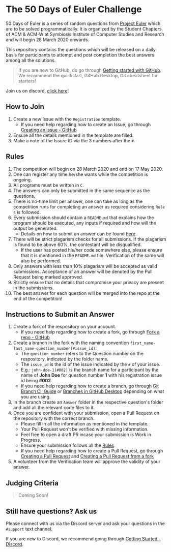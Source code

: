 # The 50 Days of Euler Challenge

50 Days of Euler is a series of random questions from [Project Euler](https://projecteuler.net/) which are to be solved programmatically. It is organized by the Student Chapters of ACM & ACM-W at Symbiosis Institute of Computer Studies and Research and will begin 28 March 2020 onwards.

This repository contains the questions which will be released on a daily basis for participants to attempt and post completion the best answers among all the solutions.

> If you are new to GitHub, do go through [Getting started with GitHub](https://help.github.com/en/github/getting-started-with-github). We recommend the quickstart, GitHub Desktop, Git cheatsheet for starters!

Join us on discord, [click here](https://discord.gg/PuQRAFr)!

## How to Join

1. Create a new Issue with the `Registration` template.
    - If you need help regarding how to create an Issue, go through [Creating an issue - GitHub](https://help.github.com/en/github/managing-your-work-on-github/creating-an-issue)
2. Ensure all the details mentioned in the template are filled.
3. Make a note of the Issure ID via the 3 numbers after the `#`.

## Rules

1. The competition will begin on 28 March 2020 and end on 17 May 2020.
2. One can register any time he/she wants while the competition is ongoing.
3. All programs must be written in `C`.
4. The answers can only be submitted in the same sequence as the questions.
5. There is no-time limit per answer, one can take as long as the competition runs for completing an answer as required considering `Rule 4` is followed.
6. Every submission should contain a `README.md` that explains how the program should be executed, any inputs if required and how will the output be generated.
    - Details on how to submit an answer can be found [here](#instructions-to-submit-an-answer).
7. There will be strict plagarism checks for all submissions. If the plagarism is found to be above 60%, the contestant will be disqualified. 
    - If the user has posted his/her code somewhere else, please ensure that it is mentioned in the `README.md` file. Verification of the same will also be performed.
8. Only answers with less than 10% plagarism will be accepted as valid submissions. Acceptance of an answer will be denoted by the Pull Request being marked approved.
9. Strictly ensure that no details that compromise your privacy are present in the submissions.
10. The best answer for each question will be merged into the repo at the end of the competition!

## Instructions to Submit an Answer

1. Create a fork of the respository on your account.
    - If you need help regarding how to create a fork, go through [Fork a repo - GitHub](https://help.github.com/en/github/getting-started-with-github/fork-a-repo)
2. Create a branch in the fork with the naming convention `first_name-last_name-question_number(#issue_id)`.
	- The `question_number` refers to the Question number on the respository, indicated by the folder name.
	- The `issue_id` is the id of the issue indicated by the `#` of your issue.
	- E.g.: `john-doe-1(#002)` is the branch name for a participant by the name of **John Doe** for question number **1** with his registration issue id being **#002**.
	- If you need help regarding how to create a branch, go through [Git Branch Cli Guide](https://www.atlassian.com/git/tutorials/using-branches) or [Branches in GitHub Desktop](https://help.github.com/en/desktop/contributing-to-projects/creating-a-branch-for-your-work) depending on what you are using.
3. In the branch create an `Answer` folder in the respective question's folder and add all the relevant code files to it.
4. Once you are confident with your submission, open a Pull Request on the repository with the correct branch.
	- Please fill in all the information as mentioned in the template.
	- Your Pull Request won't be verified with missing information.
	- Feel free to open a draft PR incase your submission is Work in Progress.
	- Ensure your submission follows all the [Rules](#rules).
	- If you need help regarding how to create a Pull Request, go through [Creating a Pull Request](https://help.github.com/en/github/collaborating-with-issues-and-pull-requests/creating-a-pull-request) and [Creating a Pull Request from a fork](https://help.github.com/en/github/collaborating-with-issues-and-pull-requests/creating-a-pull-request-from-a-fork)
5. A volunteer from the Verification team will approve the validity of your answer.

## Judging Criteria

> Coming Soon!

## Still have questions? Ask us
Please connect with us via the Discord server and ask your questions in the `#support` text channel.

If you are new to Discord, we recommend going through [Getting Started - Discord](https://support.discordapp.com/hc/en-us/articles/360033931551-Getting-Started).
